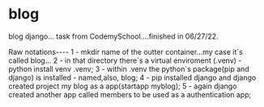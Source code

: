 # blog
blog django... task from CodemySchool....finished in 06/27/22.

Raw notations----
1 - mkdir name of the outter container...my case it´s called blog...
2 - in that directory there´s a virtual enviroment (.venv) - python install venv .venv;
3 - within .venv the python´s package(pip and django) is installed - named,also, blog;
4 - pip installed django and django created project my blog as a app(startapp myblog);
5 - again django created another app called members to be used as a authentication app;
